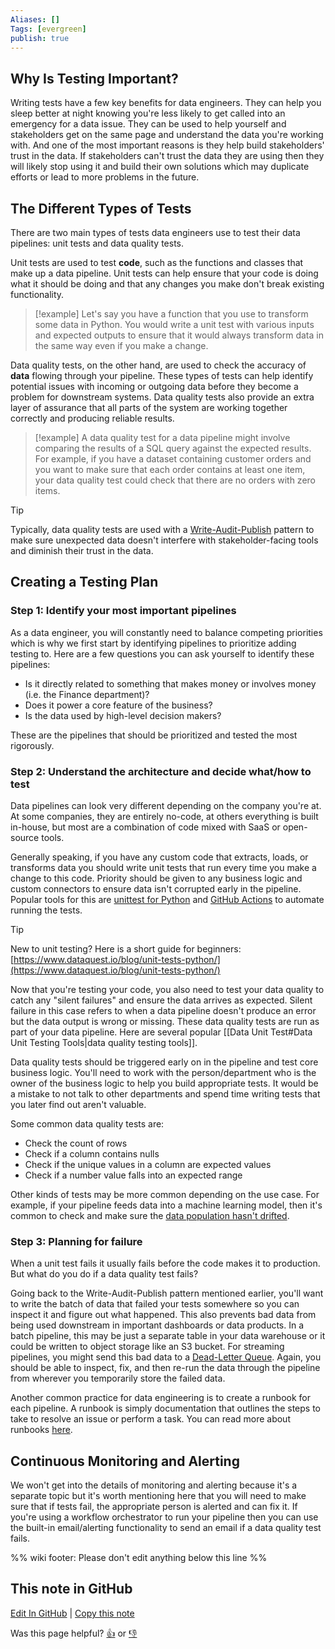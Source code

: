 ```yaml
---
Aliases: []
Tags: [evergreen]
publish: true
---
```


## Why Is Testing Important?

Writing tests have a few key benefits for data engineers. They can help you sleep better at night knowing you're less likely to get called into an emergency for a data issue. They can be used to help yourself and stakeholders get on the same page and understand the data you're working with. And one of the most important reasons is they help build stakeholders' trust in the data. If stakeholders can't trust the data they are using then they will likely stop using it and build their own solutions which may duplicate efforts or lead to more problems in the future.

## The Different Types of Tests

There are two main types of tests data engineers use to test their data pipelines: unit tests and data quality tests.

Unit tests are used to test **code**, such as the functions and classes that make up a data pipeline. Unit tests can help ensure that your code is doing what it should be doing and that any changes you make don't break existing functionality.

> [!example]
> Let's say you have a function that you use to transform some data in Python. You would write a unit test with various inputs and expected outputs to ensure that it would always transform data in the same way even if you make a change.


Data quality tests, on the other hand, are used to check the accuracy of **data** flowing through your pipeline. These types of tests can help identify potential issues with incoming or outgoing data before they become a problem for downstream systems. Data quality tests also provide an extra layer of assurance that all parts of the system are working together correctly and producing reliable results.

> [!example]
> A data quality test for a data pipeline might involve comparing the results of a SQL query against the expected results. For example, if you have a dataset containing customer orders and you want to make sure that each order contains at least one item, your data quality test could check that there are no orders with zero items.

> [!tip]
> Typically, data quality tests are used with a [Write-Audit-Publish](https://lakefs.io/blog/data-engineering-patterns-write-audit-publish/) pattern to make sure unexpected data doesn't interfere with stakeholder-facing tools and diminish their trust in the data.

## Creating a Testing Plan

### Step 1: Identify your most important pipelines

As a data engineer, you will constantly need to balance competing priorities which is why we first start by identifying pipelines to prioritize adding testing to. Here are a few questions you can ask yourself to identify these pipelines:

- Is it directly related to something that makes money or involves money (i.e. the Finance department)?
- Does it power a core feature of the business?
- Is the data used by high-level decision makers?

These are the pipelines that should be prioritized and tested the most rigorously.

### Step 2: Understand the architecture and decide what/how to test

Data pipelines can look very different depending on the company you're at. At some companies, they are entirely no-code, at others everything is built in-house, but most are a combination of code mixed with SaaS or open-source tools.

Generally speaking, if you have any custom code that extracts, loads, or transforms data you should write unit tests that run every time you make a change to this code. Priority should be given to any business logic and custom connectors to ensure data isn't corrupted early in the pipeline. Popular tools for this are [unittest for Python](https://docs.python.org/3/library/unittest.html) and [GitHub Actions](https://docs.github.com/en/actions) to automate running the tests.

> [!tip]
> New to unit testing? Here is a short guide for beginners: [https://www.dataquest.io/blog/unit-tests-python/](https://www.dataquest.io/blog/unit-tests-python/)

Now that you're testing your code, you also need to test your data quality to catch any "silent failures" and ensure the data arrives as expected. Silent failure in this case refers to when a data pipeline doesn't produce an error but the data output is wrong or missing. These data quality tests are run as part of your data pipeline. Here are several popular [[Data Unit Test#Data Unit Testing Tools|data quality testing tools]].

Data quality tests should be triggered early on in the pipeline and test core business logic. You'll need to work with the person/department who is the owner of the business logic to help you build appropriate tests. It would be a mistake to not talk to other departments and spend time writing tests that you later find out aren't valuable.

Some common data quality tests are:

- Check the count of rows
- Check if a column contains nulls
- Check if the unique values in a column are expected values
- Check if a number value falls into an expected range

Other kinds of tests may be more common depending on the use case. For example, if your pipeline feeds data into a machine learning model, then it's common to check and make sure the [data population hasn't drifted](https://towardsdatascience.com/checking-model-stability-and-population-shift-with-psi-and-csi-6d12af008783).

### Step 3: Planning for failure

When a unit test fails it usually fails before the code makes it to production. But what do you do if a data quality test fails?

Going back to the Write-Audit-Publish pattern mentioned earlier, you'll want to write the batch of data that failed your tests somewhere so you can inspect it and figure out what happened. This also prevents bad data from being used downstream in important dashboards or data products. In a batch pipeline, this may be just a separate table in your data warehouse or it could be written to object storage like an S3 bucket. For streaming pipelines, you might send this bad data to a [Dead-Letter Queue](https://aws.amazon.com/what-is/dead-letter-queue/). Again, you should be able to inspect, fix, and then re-run the data through the pipeline from wherever you temporarily store the failed data.

Another common practice for data engineering is to create a runbook for each pipeline. A runbook is simply documentation that outlines the steps to take to resolve an issue or perform a task. You can read more about runbooks [here](https://www.pagerduty.com/resources/learn/what-is-a-runbook/).

## Continuous Monitoring and Alerting

We won't get into the details of monitoring and alerting because it's a separate topic but it's worth mentioning here that you will need to make sure that if tests fail, the appropriate person is alerted and can fix it. If you're using a workflow orchestrator to run your pipeline then you can use the built-in email/alerting functionality to send an email if a data quality test fails.

%% wiki footer: Please don't edit anything below this line %%

## This note in GitHub

<span class="git-footer">[Edit In GitHub](https://github.dev/data-engineering-community/data-engineering-wiki/blob/main/Guides/Testing%20Your%20Data%20Pipeline.md "git-hub-edit-note") | [Copy this note](https://raw.githubusercontent.com/data-engineering-community/data-engineering-wiki/main/Guides/Testing%20Your%20Data%20Pipeline.md "git-hub-copy-note")</span>

<span class="git-footer">Was this page helpful?
[👍](https://tally.so/r/mOaxjk?rating=Yes&url=https://dataengineering.wiki/Guides/Testing%20Your%20Data%20Pipeline) or [👎](https://tally.so/r/mOaxjk?rating=No&url=https://dataengineering.wiki/Guides/Testing%20Your%20Data%20Pipeline)</span>
